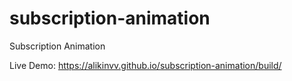 # subscription-animation
Subscription Animation

Live Demo: https://alikinvv.github.io/subscription-animation/build/
